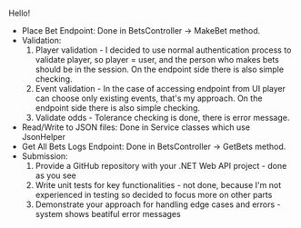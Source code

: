 Hello!
- Place Bet Endpoint:
  Done in BetsController -> MakeBet method.
- Validation: 
  1. Player validation - I decided to use normal authentication process to validate player, so player = user, and the person who makes bets should be in the session. On the endpoint side there is also simple checking.
  2. Event validation - In the case of accessing endpoint from UI player can choose only existing events, that's my approach. On the endpoint side there is also simple checking.
  3. Validate odds - Tolerance checking is done, there is error message.
- Read/Write to JSON files:
  Done in Service classes which use JsonHelper
- Get All Bets Logs Endpoint:
  Done in BetsController -> GetBets method.
- Submission:
  1. Provide a GitHub repository with your .NET Web API project - done as you see
  2. Write unit tests for key functionalities - not done, because I'm not experienced in testing so decided to focus more on other parts
  3. Demonstrate your approach for handling edge cases and errors - system shows beatiful error messages
